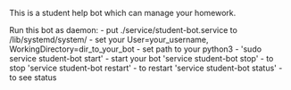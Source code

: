 This is a student help bot which can manage your homework.

Run this bot as daemon:
	-	put ./service/student-bot.service to /lib/systemd/system/
	-	set your User=your_username, WorkingDirectory=dir_to_your_bot
	-	set path to your python3
	-	'sudo service student-bot start' - start your bot
		'service student-bot stop' - to stop
		'service student-bot restart' - to restart
		'service student-bot status' - to see status


